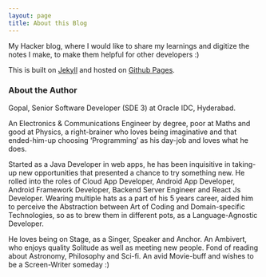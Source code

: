 ```yaml
---
layout: page
title: About this Blog
---
```


My Hacker blog, where I would like to share my learnings and digitize the notes I make, to make them helpful for other developers :)
<!--TODO: Improve About me, including your tech skills and other stuff. -->

This is built on [Jekyll](http://jekyllrb.com "Official Jekyll site") and hosted on [Github Pages](https://pages.github.com/ "Github Pages").

### About the Author
Gopal, Senior Software Developer (SDE 3) at Oracle IDC, Hyderabad.

An Electronics & Communications Engineer by degree, poor at Maths and good at Physics, a right-brainer who loves being imaginative and that ended-him-up choosing ‘Programming’ as his day-job and loves what he does.

Started as a Java Developer in web apps, he has been inquisitive in taking-up new opportunities that presented a chance to try something new. He rolled into the roles of Cloud App Developer, Android App Developer, Android Framework Developer, Backend Server Engineer and React Js Developer. Wearing multiple hats as a part of his 5 years career, aided him to perceive the Abstraction between Art of Coding and Domain-specific Technologies, so as to brew them in different pots, as a Language-Agnostic Developer.

He loves being on Stage, as a Singer, Speaker and Anchor. An Ambivert, who enjoys quality Solitude as well as meeting new people. Fond of reading about Astronomy, Philosophy and Sci-fi. An avid Movie-buff and wishes to be a Screen-Writer someday :)
